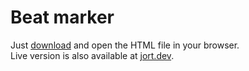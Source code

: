 # Beat marker
Just [download](music_marker.html) and open the HTML file in your browser.  
Live version is also available at [jort.dev](https://jort.dev/marker).
